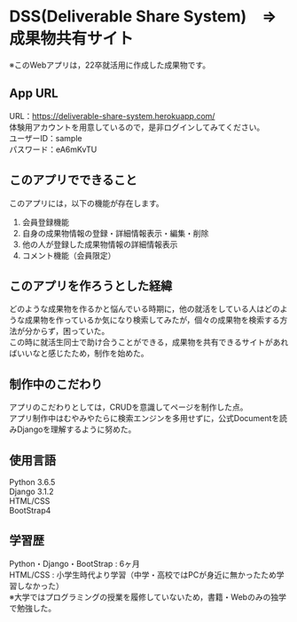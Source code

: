 # DSS(Deliverable Share System)　⇒　成果物共有サイト
※このWebアプリは，22卒就活用に作成した成果物です。  
  
## App URL
URL：https://deliverable-share-system.herokuapp.com/  
体験用アカウントを用意しているので，是非ログインしてみてください。  
ユーザーID：sample  
パスワード：eA6mKvTU  

## このアプリでできること
このアプリには，以下の機能が存在します。
1. 会員登録機能
1. 自身の成果物情報の登録・詳細情報表示・編集・削除
1. 他の人が登録した成果物情報の詳細情報表示
1. コメント機能（会員限定）

## このアプリを作ろうとした経緯
どのような成果物を作るかと悩んでいる時期に，他の就活をしている人はどのような成果物を作っているか気になり検索してみたが，個々の成果物を検索する方法が分からず，困っていた。  
この時に就活生同士で助け合うことができる，成果物を共有できるサイトがあればいいなと感じたため，制作を始めた。

## 制作中のこだわり
アプリのこだわりとしては，CRUDを意識してページを制作した点。  
アプリ制作中はむやみやたらに検索エンジンを多用せずに，公式Documentを読みDjangoを理解するように努めた。

## 使用言語
Python 3.6.5  
Django 3.1.2  
HTML/CSS  
BootStrap4  

## 学習歴
Python・Django・BootStrap : 6ヶ月  
HTML/CSS : 小学生時代より学習（中学・高校ではPCが身近に無かったため学習しなかった）  
※大学ではプログラミングの授業を履修していないため，書籍・Webのみの独学で勉強した。
